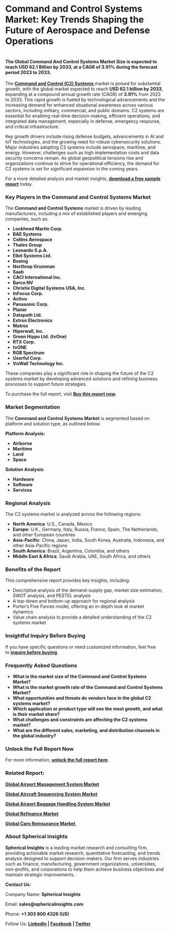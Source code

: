 <div class="wow_read_blog_hdr_img">
<div class="wow_read_blog_hdr_img_innr">
<h1>Command and Control Systems Market: Key Trends Shaping the Future of Aerospace and Defense Operations</h1>
</div>
<div class="wow_main_float_head_img"><img src="https://www.vevioz.com/upload/photos/2025/01/aLv8F3hSLs9TJpsq6NPB_15_e78737e5bcca1dd92fe3fe1162039f85_image.jpg" alt="" /></div>
</div>
<div class="read-blog-container">
<div class="read-content">
<h4><strong>The Global Command And Control Systems Market Size is expected to reach USD 62.1 Billion by 2033, at a CAGR of 3.91% during the forecast period 2023 to 2033.</strong></h4>
<p>The&nbsp;<a href="https://www.sphericalinsights.com/reports/command-and-control-systems-market" target="_blank" rel="noopener"><strong>Command and Control (C2) Systems</strong>&nbsp;</a>market is poised for substantial growth, with the global market expected to reach&nbsp;<strong>USD 62.1 billion by 2033</strong>, expanding at a compound annual growth rate (CAGR) of&nbsp;<strong>3.91%</strong>&nbsp;from 2023 to 2033. This rapid growth is fueled by technological advancements and the increasing demand for enhanced situational awareness across various sectors, including military, commercial, and public domains. C2 systems are essential for enabling real-time decision-making, efficient operations, and integrated data management, especially in defense, emergency response, and critical infrastructure.</p>
<p>Key growth drivers include rising defense budgets, advancements in AI and IoT technologies, and the growing need for robust cybersecurity solutions. Major industries adopting C2 systems include aerospace, maritime, and energy. However, challenges such as high implementation costs and data security concerns remain. As global geopolitical tensions rise and organizations continue to strive for operational efficiency, the demand for C2 systems is set for significant expansion in the coming years.</p>
<p>For a more detailed analysis and market insights,&nbsp;<strong><a href="https://www.sphericalinsights.com/request-sample/7776" target="_new" rel="noopener">download a free sample report</a></strong>&nbsp;today.</p>
<h3>Key Players in the Command and Control Systems Market</h3>
<p>The&nbsp;<strong>Command and Control Systems</strong>&nbsp;market is driven by leading manufacturers, including a mix of established players and emerging companies, such as:</p>
<ul>
<li><strong>Lockheed Martin Corp.</strong></li>
<li><strong>BAE Systems</strong></li>
<li><strong>Collins Aerospace</strong></li>
<li><strong>Thales Group</strong></li>
<li><strong>Leonardo S.p.A.</strong></li>
<li><strong>Elbit Systems Ltd.</strong></li>
<li><strong>Boeing</strong></li>
<li><strong>Northrop Grumman</strong></li>
<li><strong>Saab</strong></li>
<li><strong>CACI International Inc.</strong></li>
<li><strong>Barco NV</strong></li>
<li><strong>Christie Digital Systems USA, Inc.</strong></li>
<li><strong>InFocus Corp.</strong></li>
<li><strong>Activu</strong></li>
<li><strong>Panasonic Corp.</strong></li>
<li><strong>Planar</strong></li>
<li><strong>Datapath Ltd.</strong></li>
<li><strong>Extron Electronics</strong></li>
<li><strong>Matrox</strong></li>
<li><strong>Hiperwall, Inc.</strong></li>
<li><strong>Green Hippo Ltd. (tvOne)</strong></li>
<li><strong>RTX Corp.</strong></li>
<li><strong>tvONE</strong></li>
<li><strong>RGB Spectrum</strong></li>
<li><strong>Userful Corp.</strong></li>
<li><strong>VuWall Technology Inc.</strong></li>
</ul>
<p>These companies play a significant role in shaping the future of the C2 systems market by developing advanced solutions and refining business processes to support future strategies.</p>
<p>To purchase the full report, visit&nbsp;<strong><a href="https://www.sphericalinsights.com/checkout/7776" target="_new" rel="noopener">Buy this report now</a></strong>.</p>
<h3>Market Segmentation</h3>
<p>The&nbsp;<strong>Command and Control Systems Market</strong>&nbsp;is segmented based on platform and solution type, as outlined below:</p>
<p><strong>Platform Analysis:</strong></p>
<ul>
<li><strong>Airborne</strong></li>
<li><strong>Maritime</strong></li>
<li><strong>Land</strong></li>
<li><strong>Space</strong></li>
</ul>
<p><strong>Solution Analysis:</strong></p>
<ul>
<li><strong>Hardware</strong></li>
<li><strong>Software</strong></li>
<li><strong>Services</strong></li>
</ul>
<h3>Regional Analysis</h3>
<p>The C2 systems market is analyzed across the following regions:</p>
<ul>
<li><strong>North America</strong>: U.S., Canada, Mexico</li>
<li><strong>Europe</strong>: U.K., Germany, Italy, Russia, France, Spain, The Netherlands, and other European countries</li>
<li><strong>Asia-Pacific</strong>: China, Japan, India, South Korea, Australia, Indonesia, and other Asia-Pacific regions</li>
<li><strong>South America</strong>: Brazil, Argentina, Colombia, and others</li>
<li><strong>Middle East &amp; Africa</strong>: Saudi Arabia, UAE, South Africa, and others</li>
</ul>
<h3>Benefits of the Report</h3>
<p>This comprehensive report provides key insights, including:</p>
<ul>
<li>Descriptive analysis of the demand-supply gap, market size estimation, SWOT analysis, and PESTEL analysis</li>
<li>A top-down and bottom-up approach for regional analysis</li>
<li>Porter&rsquo;s Five Forces model, offering an in-depth look at market dynamics</li>
<li>Value chain analysis to provide a detailed understanding of the C2 systems market</li>
</ul>
<h3>Insightful Inquiry Before Buying</h3>
<p>If you have specific questions or need customized information, feel free to&nbsp;<strong><a href="https://www.sphericalinsights.com/inquiry-before-buying/7776" target="_new" rel="noopener">inquire before buying</a></strong>.</p>
<h3>Frequently Asked Questions</h3>
<ul>
<li><strong>What is the market size of the Command and Control Systems Market?</strong></li>
<li><strong>What is the market growth rate of the Command and Control Systems Market?</strong></li>
<li><strong>What opportunities and threats do vendors face in the global C2 systems market?</strong></li>
<li><strong>Which application or product type will see the most growth, and what is their market share?</strong></li>
<li><strong>What challenges and constraints are affecting the C2 systems market?</strong></li>
<li><strong>What are the different sales, marketing, and distribution channels in the global industry?</strong></li>
</ul>
<h3>Unlock the Full Report Now</h3>
<p>For more information,&nbsp;<strong><a href="https://www.sphericalinsights.com/reports/command-and-control-systems-market" target="_new" rel="noopener">unlock the full report here</a></strong>.</p>
<h3>Related Report:</h3>
<p><strong><a href="https://www.globenewswire.com/news-release/2024/09/05/2941099/0/en/Global-Airport-Management-System-Market-Size-To-Worth-USD-2-9-Billion-By-2033-CAGR-Of-6-81.html" target="_blank" rel="noopener">Global Airport Management System Market</a></strong></p>
<p><strong><a href="https://www.globenewswire.com/news-release/2024/09/06/2942005/0/en/Global-Aircraft-Sequencing-System-Market-Size-To-Worth-USD-9-8-Billion-By-2033-l-CAGR-Of-7-62.html" target="_blank" rel="noopener">Global Aircraft Sequencing System Market</a></strong></p>
<p><strong><a href="https://www.globenewswire.com/news-release/2024/09/06/2941915/0/en/Global-Airport-Baggage-Handling-System-Market-Size-To-Worth-USD-13-2-Billion-By-2033-CAGR-Of-3-68.html" target="_blank" rel="noopener">Global Airport Baggage Handling System Market</a></strong></p>
<p><strong><a href="https://www.sphericalinsights.jp/reports/refinance-market" target="_blank" rel="noopener">Global Refinance Market</a></strong></p>
<p><strong><a href="https://www.sphericalinsights.jp/reports/crop-reinsurance-market" target="_blank" rel="noopener">Global Cpro Reinsurance Market&nbsp;</a></strong></p>
<h3>About Spherical Insights</h3>
<p><strong>Spherical Insights</strong>&nbsp;is a leading market research and consulting firm, providing actionable market research, quantitative forecasting, and trends analysis designed to support decision-makers. Our firm serves industries such as finance, manufacturing, government organizations, universities, non-profits, and corporations to help them achieve business objectives and maintain strategic improvements.</p>
<p><strong>Contact Us:</strong></p>
<p>Company Name:&nbsp;<strong>Spherical Insights</strong></p>
<p>Email:&nbsp;<strong>sales@sphericalinsights.com</strong></p>
<p>Phone:&nbsp;<strong>+1 303 800 4326 (US)</strong></p>
<p>Follow Us:&nbsp;<strong><a href="https://www.linkedin.com/company/spherical-insight/" rel="nofollow"><u>LinkedIn</u></a>&nbsp;|&nbsp;<a href="https://www.facebook.com/sphericalinsights22" rel="nofollow"><u>Facebook</u></a>&nbsp;|&nbsp;<a href="https://twitter.com/SInsights_US" rel="nofollow"><u>Twitter</u></a></strong></p>
</div>
</div>
